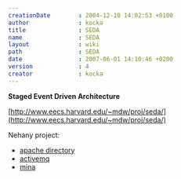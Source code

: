 ```yaml
---
creationDate        : 2004-12-10 14:02:53 +0100 
author              : kocka 
title               : SEDA 
name                : SEDA 
layout              : wiki 
path                : SEDA 
date                : 2007-06-01 14:10:46 +0200 
version             : 4 
creator             : kocka 
---
```

__Staged Event Driven Architecture__

[http://www.eecs.harvard.edu/~mdw/proj/seda/](http://www.eecs.harvard.edu/~mdw/proj/seda/)

Nehany project:

*   [apache directory](apache%20directory.html)
*   [activemq](ActiveMQ.html)
*   [mina](mina.html)


